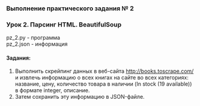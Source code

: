 ### Выполнение практического задания № 2
### Урок 2. Парсинг HTML. BeautifulSoup

pz_2.py		- программа <br>
pz_2.json	- информация <br>

#### Задания:

1.  Выполнить скрейпинг данных в веб-сайта http://books.toscrape.com/  <br>
    и извлечь информацию о всех книгах на сайте во всех категориях:  <br>
    название, цену, количество товара в наличии (In stock (19 available))  <br> 
    в формате integer, описание.
2.  Затем сохранить эту информацию в JSON-файле.

